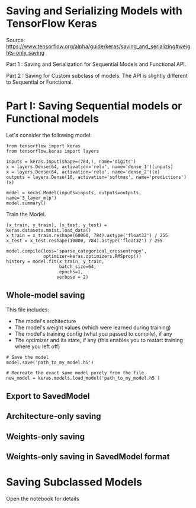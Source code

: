 # Saving and Serializing Models with TensorFlow Keras
Source: https://www.tensorflow.org/alpha/guide/keras/saving_and_serializing#weights-only_saving


Part 1 : Saving and Serialization for Sequential Models and Functional API.

Part 2 : Saving for Custom subclass of models. The API is slightly different to Sequential or Functional.


# Part I: Saving Sequential models or Functional models

Let's consider the following model:
```
from tensorflow import keras
from tensorflow.keras import layers

inputs = keras.Input(shape=(784,), name='digits')
x = layers.Dense(64, activation='relu', name='dense_1')(inputs)
x = layers.Dense(64, activation='relu', name='dense_2')(x)
outputs = layers.Dense(10, activation='softmax', name='predictions')(x)

model = keras.Model(inputs=inputs, outputs=outputs, name='3_layer_mlp')
model.summary()

```
Train the Model.

```
(x_train, y_train), (x_test, y_test) = keras.datasets.mnist.load_data()
x_train = x_train.reshape(60000, 784).astype('float32') / 255
x_test = x_test.reshape(10000, 784).astype('float32') / 255

model.compile(loss='sparse_categorical_crossentropy',
              optimizer=keras.optimizers.RMSprop())
history = model.fit(x_train, y_train,
                    batch_size=64,
                    epochs=1,
                   verbose = 2)
```

## Whole-model saving

This file includes:

- The model's architecture
- The model's weight values (which were learned during training)
- The model's training config (what you passed to compile), if any
- The optimizer and its state, if any (this enables you to restart training where you left off)


```
# Save the model
model.save('path_to_my_model.h5')

# Recreate the exact same model purely from the file
new_model = keras.models.load_model('path_to_my_model.h5')

```

## Export to SavedModel

## Architecture-only saving

## Weights-only saving

## Weights-only saving in SavedModel format

# Saving Subclassed Models

Open the notebook for details
